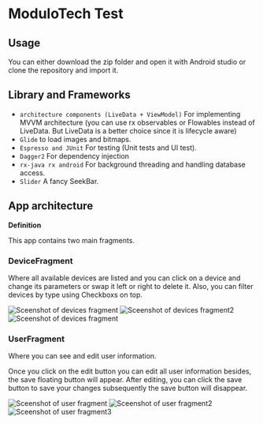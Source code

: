 # ModuloTech Test

## Usage 

You can either download the zip folder and open it with Android studio or clone the repository and import it.


## Library and Frameworks

- `architecture components (LiveData + ViewModel)` For implementing MVVM architecture (you can use rx observables or Flowables instead of LiveData. But LiveData is a better choice since it is lifecycle aware)
- `Glide` to load images and bitmaps.
- `Espresso and JUnit` For testing (Unit tests and UI test).
- `Dagger2` For dependency injection
- `rx-java rx android` For background threading and handling database access.
- `Slider` A fancy SeekBar.


## App architecture
**Definition**

This app contains two main fragments.


### DeviceFragment

Where all available devices are listed and you can click on a device and change its parameters or swap it left or right to delete it.
Also, you can filter devices by type using Checkboxs on top.

![Sceenshot of devices fragment](https://github.com/zinouzl/DaggerProject/blob/master/screenshots/devices_view.PNG)
![Sceenshot of devices fragment2](https://github.com/zinouzl/DaggerProject/blob/master/screenshots/devices_light.PNG)
![Sceenshot of devices fragment](https://github.com/zinouzl/DaggerProject/blob/master/screenshots/devices_roller.PNG)

### UserFragment

Where you can see and edit user information.

Once you click on the edit button you can edit all user information besides, the save floating button will appear.
After editing, you can click the save button to save your changes subsequently the save button will disappear.

![Sceenshot of user fragment](https://github.com/zinouzl/DaggerProject/blob/master/screenshots/userMiseAj.PNG)
![Sceenshot of user fragment2](https://github.com/zinouzl/DaggerProject/blob/master/screenshots/time_user.PNG)
![Sceenshot of user fragment3](https://github.com/zinouzl/DaggerProject/blob/master/screenshots/userfrin.PNG)





